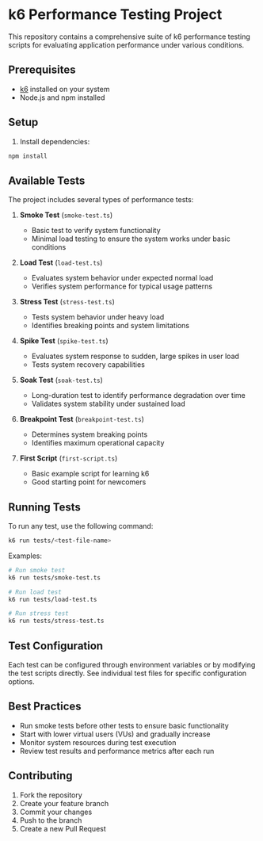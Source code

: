 # k6 Performance Testing Project

This repository contains a comprehensive suite of k6 performance testing scripts for evaluating application performance under various conditions.

## Prerequisites

- [k6](https://k6.io/docs/getting-started/installation/) installed on your system
- Node.js and npm installed

## Setup

1. Install dependencies:
```bash
npm install
```

## Available Tests

The project includes several types of performance tests:

1. **Smoke Test** (`smoke-test.ts`)
   - Basic test to verify system functionality
   - Minimal load testing to ensure the system works under basic conditions

2. **Load Test** (`load-test.ts`)
   - Evaluates system behavior under expected normal load
   - Verifies system performance for typical usage patterns

3. **Stress Test** (`stress-test.ts`)
   - Tests system behavior under heavy load
   - Identifies breaking points and system limitations

4. **Spike Test** (`spike-test.ts`)
   - Evaluates system response to sudden, large spikes in user load
   - Tests system recovery capabilities

5. **Soak Test** (`soak-test.ts`)
   - Long-duration test to identify performance degradation over time
   - Validates system stability under sustained load

6. **Breakpoint Test** (`breakpoint-test.ts`)
   - Determines system breaking points
   - Identifies maximum operational capacity

7. **First Script** (`first-script.ts`)
   - Basic example script for learning k6
   - Good starting point for newcomers

## Running Tests

To run any test, use the following command:

```bash
k6 run tests/<test-file-name>
```

Examples:
```bash
# Run smoke test
k6 run tests/smoke-test.ts

# Run load test
k6 run tests/load-test.ts

# Run stress test
k6 run tests/stress-test.ts
```

## Test Configuration

Each test can be configured through environment variables or by modifying the test scripts directly. See individual test files for specific configuration options.

## Best Practices

- Run smoke tests before other tests to ensure basic functionality
- Start with lower virtual users (VUs) and gradually increase
- Monitor system resources during test execution
- Review test results and performance metrics after each run

## Contributing

1. Fork the repository
2. Create your feature branch
3. Commit your changes
4. Push to the branch
5. Create a new Pull Request 
